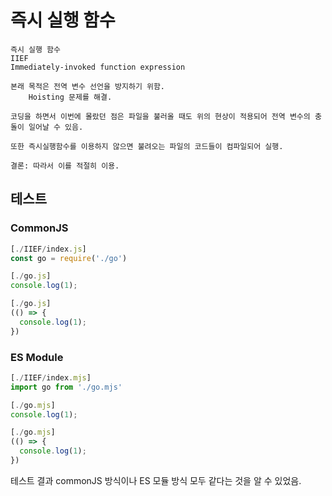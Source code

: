 # 즉시 실행 함수

```
즉시 실행 함수  
IIEF  
Immediately-invoked function expression
```

```
본래 목적은 전역 변수 선언을 방지하기 위함.
    Hoisting 문제를 해결.

코딩을 하면서 이번에 몰랐던 점은 파일을 불러올 때도 위의 현상이 적용되어 전역 변수의 충돌이 일어날 수 있음.

또한 즉시실행함수를 이용하지 않으면 불려오는 파일의 코드들이 컴파일되어 실행.

결론: 따라서 이를 적절히 이용.
```


## 테스트
### CommonJS
```js
[./IIEF/index.js]
const go = require('./go')
```
```js
[./go.js]
console.log(1);
```
```js
[./go.js]
(() => {
  console.log(1);
})
```
### ES Module
```js
[./IIEF/index.mjs]
import go from './go.mjs'
```
```js
[./go.mjs]
console.log(1);
```
```js
[./go.mjs]
(() => {
  console.log(1);
})
```

테스트 결과 commonJS 방식이나 ES 모듈 방식 모두 같다는 것을 알 수 있었음.